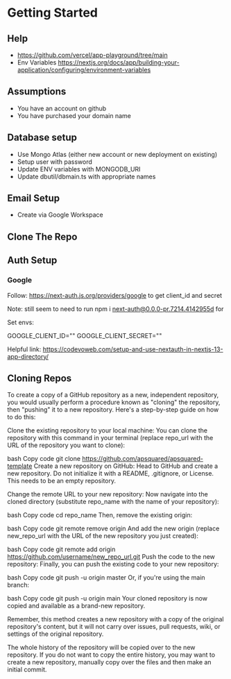 
# Getting Started

## Help
* https://github.com/vercel/app-playground/tree/main
* Env Variables https://nextjs.org/docs/app/building-your-application/configuring/environment-variables


## Assumptions

* You have an account on github
* You have purchased your domain name

## Database setup
* Use Mongo Atlas (either new account or new deployment on existing)
* Setup user with password 
* Update ENV variables with MONGODB_URI
* Update dbutil/dbmain.ts with appropriate names

## Email Setup

* Create via Google Workspace

## Clone The Repo

## Auth Setup

### Google

Follow: https://next-auth.js.org/providers/google to get client_id and secret

Note: still seem to need to run npm i next-auth@0.0.0-pr.7214.4142955d for

Set envs:

GOOGLE_CLIENT_ID=""
GOOGLE_CLIENT_SECRET=""

Helpful link: https://codevoweb.com/setup-and-use-nextauth-in-nextjs-13-app-directory/

## Cloning Repos

To create a copy of a GitHub repository as a new, independent repository, you would usually perform a procedure known as "cloning" the repository, then "pushing" it to a new repository. Here's a step-by-step guide on how to do this:

Clone the existing repository to your local machine:
You can clone the repository with this command in your terminal (replace repo_url with the URL of the repository you want to clone):

bash
Copy code
git clone https://github.com/apsquared/apsquared-template
Create a new repository on GitHub:
Head to GitHub and create a new repository. Do not initialize it with a README, .gitignore, or License. This needs to be an empty repository.

Change the remote URL to your new repository:
Now navigate into the cloned directory (substitute repo_name with the name of your repository):

bash
Copy code
cd repo_name
Then, remove the existing origin:

bash
Copy code
git remote remove origin
And add the new origin (replace new_repo_url with the URL of the new repository you just created):

bash
Copy code
git remote add origin https://github.com/username/new_repo_url.git
Push the code to the new repository:
Finally, you can push the existing code to your new repository:

bash
Copy code
git push -u origin master
Or, if you're using the main branch:

bash
Copy code
git push -u origin main
Your cloned repository is now copied and available as a brand-new repository.

Remember, this method creates a new repository with a copy of the original repository's content, but it will not carry over issues, pull requests, wiki, or settings of the original repository.

The whole history of the repository will be copied over to the new repository. If you do not want to copy the entire history, you may want to create a new repository, manually copy over the files and then make an initial commit.
